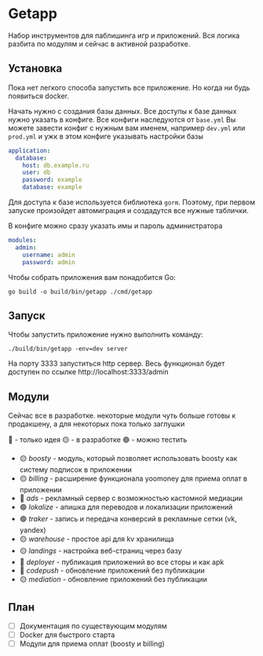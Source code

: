 # Getapp

Набор инструментов для паблишинга игр и приложений. Вся логика разбита по модулям и сейчас в активной разработке.

## Установка

Пока нет легкого способа запустить все приложение. Но когда ни будь появиться docker.

Начать нужно с создания базы данных. Все доступы к базе данных нужно указать в конфиге. 
Все конфиги наследуются от `base.yml`
Вы можете завести конфиг с нужным вам именем, например `dev.yml` или `prod.yml` и ужк в этом 
конфиге указывать настройки базы

```yaml
application:
  database:
    host: db.example.ru
    user: db
    password: example
    database: example
```
Для доступа к базе используется библиотека `gorm`. Поэтому, при первом запуске произойдет
автомиграция и создадутся все нужные таблички.

В конфиге можно сразу указать имы и пароль администратора

```yaml
modules:
  admin:
    username: admin
    password: admin
```

Чтобы собрать приложения вам понадобится Go:

```shell
go build -o build/bin/getapp ./cmd/getapp
```

## Запуск

Чтобы запустить приложение нужно выполнить команду:

```shell
./build/bin/getapp -env=dev server
```

На порту 3333 запуститься http сервер. Весь функционал будет доступен по ссылке http://localhost:3333/admin 

## Модули

Сейчас все в разработке. некоторые модули чуть больше готовы к продакшену, а для некоторых пока только заглушки

🔴 - только идея
🟡 - в разработке
🟢 - можно тестить

- 🟡 _boosty_ - модуль, который позволяет использовать boosty как систему подписок в приложении
- 🟡 _billing_ - расширение функционала yoomoney для приема оплат в приложении
- 🔴 _ads_ - рекламный сервер с возможностью кастомной медиации
- 🟢 _lokalize_ - апишка для переводов и локализации приложений
- 🟢 _traker_ - запись и передача конверсий в рекламные сетки (vk, yandex)
- 🟡 _warehouse_ - простое api для kv хранилища
- 🟡 _landings_ - настройка веб-страниц через базу
- 🔴 _deployer_ - публикация приложений во все сторы и как apk
- 🔴 _codepush_ - обновление приложений без публикации
- 🟡 _mediation_ - обновление приложений без публикации

## План

- [ ] Документация по существующим модулям
- [ ] Docker для быстрого старта
- [ ] Модули для приема оплат (boosty и billing)
